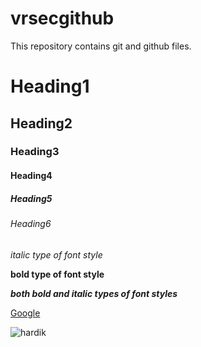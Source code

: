 # vrsecgithub
This repository contains git and github files.

# Heading1
## Heading2
### Heading3
#### Heading4
##### Heading5
###### Heading6

*italic type of font style*

**bold type of font style**

***both bold and italic types of font styles***

[Google](http://www.google.com)

![hardik](https://lh3.googleusercontent.com/evg8hy1Eb3ny8mjLscfthIS_OFV84moiQmRe8R03xCVkXCDGPpmBSVSDaAwk4FJAcX9_)

